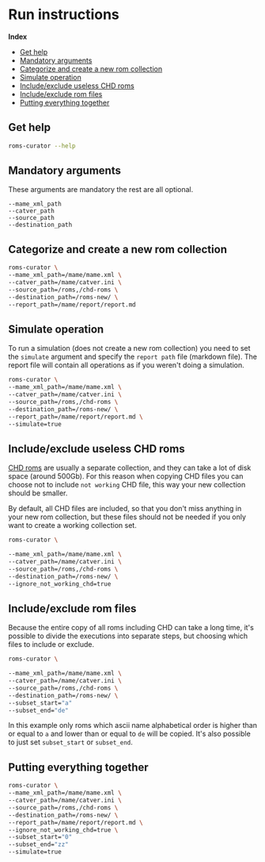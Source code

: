 # Run instructions

__Index__

- [Get help](#get-help)
- [Mandatory arguments](#mandatory-arguments)
- [Categorize and create a new rom collection](#categorize-and-create-a-new-rom-collection)
- [Simulate operation](#simulate-operation)
- [Include/exclude useless CHD roms](#includeexclude-useless-chd-roms)
- [Include/exclude rom files](#includeexclude-rom-files)
- [Putting everything together](#putting-everything-together)

## Get help

```bash
roms-curator --help
```

## Mandatory arguments

These arguments are mandatory the rest are all optional.

```
--mame_xml_path
--catver_path
--source_path
--destination_path
```

## Categorize and create a new rom collection

```bash
roms-curator \
--mame_xml_path=/mame/mame.xml \
--catver_path=/mame/catver.ini \
--source_path=/roms,/chd-roms \
--destination_path=/roms-new/ \
--report_path=/mame/report/report.md
```

## Simulate operation

To run a simulation (does not create a new rom collection)
you need to set the `simulate` argument and specify the
`report path` file (markdown file). The report file will contain
all operations as if you weren't doing a simulation.

```bash
roms-curator \
--mame_xml_path=/mame/mame.xml \
--catver_path=/mame/catver.ini \
--source_path=/roms,/chd-roms \
--destination_path=/roms-new/ \
--report_path=/mame/report/report.md \
--simulate=true
```

## Include/exclude useless CHD roms

[CHD roms](https://fileinfo.com/extension/chd) are usually a separate
collection, and they can take a lot of disk space (around 500Gb).
For this reason when copying CHD files you can choose not to include
`not working` CHD file, this way your new collection should be smaller.

By default, all CHD files are included, so that you don't miss anything
in your new rom collection, but these files should not be needed if you
only want to create a working collection set.

```bash
roms-curator \

--mame_xml_path=/mame/mame.xml \
--catver_path=/mame/catver.ini \
--source_path=/roms,/chd-roms \
--destination_path=/roms-new/ \
--ignore_not_working_chd=true
```

## Include/exclude rom files

Because the entire copy of all roms including CHD can take a long time,
it's possible to divide the executions into separate steps, but choosing
which files to include or exclude.

```bash
roms-curator \

--mame_xml_path=/mame/mame.xml \
--catver_path=/mame/catver.ini \
--source_path=/roms,/chd-roms \
--destination_path=/roms-new/ \
--subset_start="a"
--subset_end="de"
```

In this example only roms which ascii name alphabetical order is higher than or
equal to `a` and lower than or equal to `de` will be copied.
It's also possible to just set `subset_start` or `subset_end`.

## Putting everything together

```bash
roms-curator \
--mame_xml_path=/mame/mame.xml \
--catver_path=/mame/catver.ini \
--source_path=/roms,/chd-roms \
--destination_path=/roms-new/ \
--report_path=/mame/report/report.md \
--ignore_not_working_chd=true \
--subset_start="0"
--subset_end="zz"
--simulate=true
```
